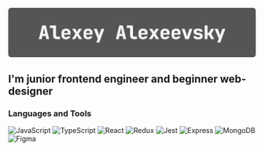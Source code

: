 ![Header](https://github.com/AleshaIdetRvat/aleshaidetrvat/blob/main/assets/headerForGitHubReadMe.gif)

## I'm junior frontend engineer and beginner web-designer

### Languages and Tools

![JavaScript](https://img.shields.io/badge/JavaScript-555555?style=flat&logo=javascript&logoWidth=18) ![TypeScript](https://img.shields.io/badge/TypeScript-555555?style=flat&logo=typescript&logoWidth=18) ![React](https://img.shields.io/badge/React-555555?style=flat&logo=React&logoWidth=20) ![Redux](https://img.shields.io/badge/Redux-555555?style=flat&logo=Redux&logoWidth=18) ![Jest](https://img.shields.io/badge/Jest-555555?style=flat&logo=Jest&logoWidth=18) ![Express](https://img.shields.io/badge/Express-555555?style=flat&logo=express&logoWidth=18) ![MongoDB](https://img.shields.io/badge/MongoDB-555555?style=flat&logo=MongoDB&logoWidth=18) ![Figma](https://img.shields.io/badge/Figma-555555?style=flat&logo=Figma&logoWidth=18)
